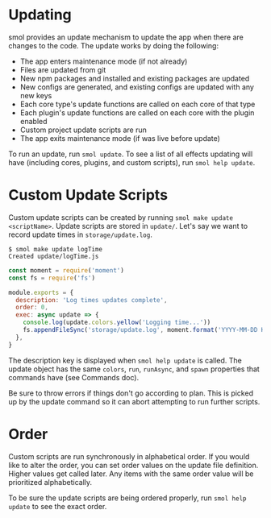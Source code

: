 # Updating

smol provides an update mechanism to update the app when there are changes to the code. The update works by doing the following:

- The app enters maintenance mode (if not already)
- Files are updated from git
- New npm packages and installed and existing packages are updated
- New configs are generated, and existing configs are updated with any new keys
- Each core type's update functions are called on each core of that type
- Each plugin's update functions are called on each core with the plugin enabled
- Custom project update scripts are run
- The app exits maintenance mode (if was live before update)

To run an update, run `smol update`. To see a list of all effects updating will have (including cores, plugins, and custom scripts), run `smol help update`.

# Custom Update Scripts

Custom update scripts can be created by running `smol make update <scriptName>`. Update scripts are stored in `update/`. Let's say we want to record update times in `storage/update.log`.

```
$ smol make update logTime
Created update/logTime.js
```

```js
const moment = require('moment')
const fs = require('fs')

module.exports = {
  description: 'Log times updates complete',
  order: 0,
  exec: async update => {
    console.log(update.colors.yellow('Logging time...'))
    fs.appendFileSync('storage/update.log', moment.format('YYYY-MM-DD HH:mm:ss'))
  },
}
```

The description key is displayed when `smol help update` is called. The update object has the same `colors`, `run`, `runAsync`, and `spawn` properties that commands have (see Commands doc).

Be sure to throw errors if things don't go according to plan. This is picked up by the update command so it can abort attempting to run further scripts.

# Order

Custom scripts are run synchronously in alphabetical order. If you would like to alter the order, you can set order values on the update file definition. Higher values get called later. Any items with the same order value will be prioritized alphabetically.

To be sure the update scripts are being ordered properly, run `smol help update` to see the exact order.
